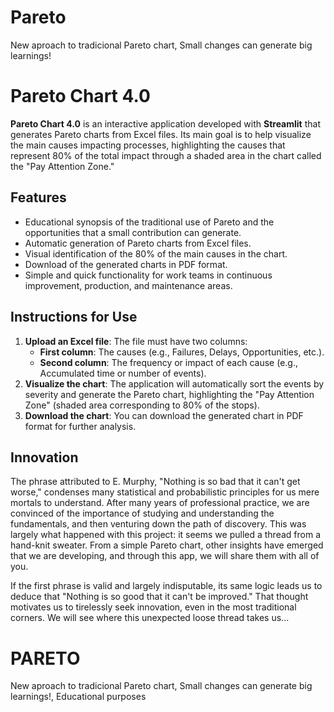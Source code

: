# Pareto
New aproach to tradicional Pareto chart, Small changes can generate big learnings!

# Pareto Chart 4.0

**Pareto Chart 4.0** is an interactive application developed with **Streamlit** that generates Pareto charts from Excel files. Its main goal is to help visualize the main causes impacting processes, highlighting the causes that represent 80% of the total impact through a shaded area in the chart called the "Pay Attention Zone."

## Features

- Educational synopsis of the traditional use of Pareto and the opportunities that a small contribution can generate.
- Automatic generation of Pareto charts from Excel files.
- Visual identification of the 80% of the main causes in the chart.
- Download of the generated charts in PDF format.
- Simple and quick functionality for work teams in continuous improvement, production, and maintenance areas.

## Instructions for Use

1. **Upload an Excel file**: The file must have two columns:
   - **First column**: The causes (e.g., Failures, Delays, Opportunities, etc.).
   - **Second column**: The frequency or impact of each cause (e.g., Accumulated time or number of events).
2. **Visualize the chart**: The application will automatically sort the events by severity and generate the Pareto chart, highlighting the "Pay Attention Zone" (shaded area corresponding to 80% of the stops).
3. **Download the chart**: You can download the generated chart in PDF format for further analysis.

## Innovation

The phrase attributed to E. Murphy, "Nothing is so bad that it can't get worse," condenses many statistical and probabilistic principles for us mere mortals to understand. After many years of professional practice, we are convinced of the importance of studying and understanding the fundamentals, and then venturing down the path of discovery. This was largely what happened with this project: it seems we pulled a thread from a hand-knit sweater. From a simple Pareto chart, other insights have emerged that we are developing, and through this app, we will share them with all of you.

If the first phrase is valid and largely indisputable, its same logic leads us to deduce that "Nothing is so good that it can't be improved." That thought motivates us to tirelessly seek innovation, even in the most traditional corners. We will see where this unexpected loose thread takes us...




# PARETO
New aproach to tradicional Pareto chart, Small changes can generate big learnings!, Educational purposes 

